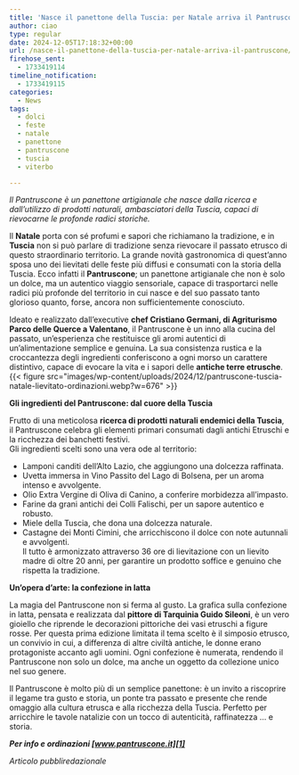 ```yaml
---
title: 'Nasce il panettone della Tuscia: per Natale arriva il Pantruscone'
author: ciao
type: regular
date: 2024-12-05T17:18:32+00:00
url: /nasce-il-panettone-della-tuscia-per-natale-arriva-il-pantruscone/
firehose_sent:
  - 1733419114
timeline_notification:
  - 1733419115
categories:
  - News
tags:
  - dolci
  - feste
  - natale
  - panettone
  - pantruscone
  - tuscia
  - viterbo

---
```

_Il Pantruscone è un panettone artigianale che nasce dalla ricerca e dall’utilizzo di prodotti naturali, ambasciatori della Tuscia, capaci di rievocarne le profonde radici storiche._

Il **Natale** porta con sé profumi e sapori che richiamano la tradizione, e in **Tuscia** non si può parlare di tradizione senza rievocare il passato etrusco di questo straordinario territorio. La grande novità gastronomica di quest’anno sposa uno dei lievitati delle feste più diffusi e consumati con la storia della Tuscia. Ecco infatti il **Pantruscone**; un panettone artigianale che non è solo un dolce, ma un autentico viaggio sensoriale, capace di trasportarci nelle radici più profonde del territorio in cui nasce e del suo passato tanto glorioso quanto, forse, ancora non sufficientemente conosciuto.  
  
Ideato e realizzato dall’executive **chef Cristiano Germani, di Agriturismo Parco delle Querce a Valentano**, il Pantruscone è un inno alla cucina del passato, un’esperienza che restituisce gli aromi autentici di un’alimentazione semplice e genuina. La sua consistenza rustica e la croccantezza degli ingredienti conferiscono a ogni morso un carattere distintivo, capace di evocare la vita e i sapori delle **antiche terre etrusche**.
{{< figure src="images/wp-content/uploads/2024/12/pantruscone-tuscia-natale-lievitato-ordinazioni.webp?w=676" >}}
 

**Gli ingredienti del Pantruscone: dal cuore della Tuscia**

Frutto di una meticolosa **ricerca di prodotti naturali endemici della Tuscia**, il Pantruscone celebra gli elementi primari consumati dagli antichi Etruschi e la ricchezza dei banchetti festivi.  
Gli ingredienti scelti sono una vera ode al territorio:

<ul class="wp-block-list">
  <li>
    Lamponi canditi dell&#8217;Alto Lazio, che aggiungono una dolcezza raffinata.
  </li>
  <li>
    Uvetta immersa in Vino Passito del Lago di Bolsena, per un aroma intenso e avvolgente.
  </li>
  <li>
    Olio Extra Vergine di Oliva di Canino, a conferire morbidezza all’impasto.
  </li>
  <li>
    Farine da grani antichi dei Colli Falischi, per un sapore autentico e robusto.
  </li>
  <li>
    Miele della Tuscia, che dona una dolcezza naturale.
  </li>
  <li>
    Castagne dei Monti Cimini, che arricchiscono il dolce con note autunnali e avvolgenti.<br />Il tutto è armonizzato attraverso 36 ore di lievitazione con un lievito madre di oltre 20 anni, per garantire un prodotto soffice e genuino che rispetta la tradizione.
  </li>
</ul>

**Un’opera d’arte: la confezione in latta**

La magia del Pantruscone non si ferma al gusto. La grafica sulla confezione in latta, pensata e realizzata dal **pittore di Tarquinia Guido Sileoni**, è un vero gioiello che riprende le decorazioni pittoriche dei vasi etruschi a figure rosse. Per questa prima edizione limitata il tema scelto è il simposio etrusco, un convivio in cui, a differenza di altre civiltà antiche, le donne erano protagoniste accanto agli uomini. Ogni confezione è numerata, rendendo il Pantruscone non solo un dolce, ma anche un oggetto da collezione unico nel suo genere.  
  
Il Pantruscone è molto più di un semplice panettone: è un invito a riscoprire il legame tra gusto e storia, un ponte tra passato e presente che rende omaggio alla cultura etrusca e alla ricchezza della Tuscia. Perfetto per arricchire le tavole natalizie con un tocco di autenticità, raffinatezza … e storia.

_**Per info e ordinazioni  [www.pantruscone.it][1]**_

_Articolo pubbliredazionale_

 [1]: http://www.pantruscone.it/